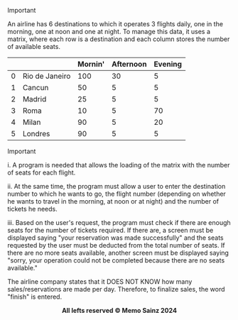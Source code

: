 

> [!IMPORTANT]
> 
> An airline has 6 destinations to which it operates 3 flights daily, one in the morning, one at noon and one at night. To manage this data, it uses a matrix, where each row is a destination and each column stores the number of available seats.


|  |  | Mornin'  | Afternoon | Evening |
| ------------- | ------------- | ------------- | ------------- | ------------- |
| 0  | Rio de Janeiro  | 100  | 30  | 5  |
| 1  | Cancun  | 50  | 5  | 5  |
| 2  | Madrid  | 25  | 5  | 5  |
| 3  | Roma  | 10  | 5  | 70  |
| 4  | Milan  | 90  | 5  | 20  |
| 5  | Londres  | 90  | 5  | 5  |


> [!IMPORTANT]
> i. A program is needed that allows the loading of the matrix with the number of seats for each flight.
> 
> ii. At the same time, the program must allow a user to enter the destination number to which he wants to go, the flight number (depending on whether he wants to travel in the morning, at noon or at night) and the number of tickets he needs.
> 
> iii. Based on the user's request, the program must check if there are enough seats for the number of tickets required. If there are, a screen must be displayed saying "your reservation was made successfully" and the seats requested by the user must be deducted from the total number of seats. If there are no more seats available, another screen must be displayed saying "sorry, your operation could not be completed because there are no seats available."
> 
> The airline company states that it DOES NOT KNOW how many sales/reservations are made per day. Therefore, to finalize sales, the word "finish" is entered.

<div align="center"> 
<b> All lefts reserved 	&#169; Memo Sainz 2024 </b>
</div>
